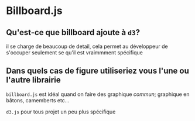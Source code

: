 # Billboard.js

## Qu'est-ce que billboard ajoute à `d3`?

il se charge de beaucoup de detail, cela permet au développeur de s'occuper seulement se qu'il est vraimmment spécifique

## Dans quels cas de figure utiliseriez vous l'une ou l'autre librairie

`billboard.js` est idéal quand on faire des graphique *commun*; graphique en bâtons, camemberts etc...

`d3.js` pour tous projet un peu plus spécifique